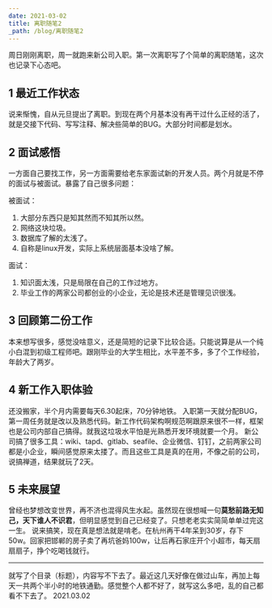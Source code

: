 ```yaml
---
date: 2021-03-02
title: 离职随笔2
_path: /blog/离职随笔2
---
```


周日刚刚离职，周一就跑来新公司入职。第一次离职写了个简单的离职随笔，这次也记录下心态吧。

## 1  最近工作状态
说来惭愧，自从元旦提出了离职。到现在两个月基本没有再干过什么正经的活了，就是交接下代码、写写注释、解决些简单的BUG。大部分时间都是划水。

## 2  面试感悟
一方面自己要找工作，另一方面需要给老东家面试新的开发人员。两个月就是不停的面试与被面试。暴露了自己很多问题：

被面试：
1. 大部分东西只是知其然而不知其所以然。
2. 网络这块垃圾。
3. 数据库了解的太浅了。
4. 自称是linux开发，实际上系统层面基本没啥了解。

面试：
1. 知识面太浅，只是局限在自己的工作过地方。
2. 毕业工作的两家公司都创业的小企业，无论是技术还是管理见识很浅。

## 3  回顾第二份工作
本来想写很多，感觉没啥意义，还是简短的记录下比较合适。只能说算是从一个纯小白混到初级工程师吧。跟刚毕业的大学生相比，水平差不多，多了个工作经验，年龄大了两岁。

## 4  新工作入职体验
还没搬家，半个月内需要每天6.30起床，70分钟地铁。
入职第一天就分配BUG，第一周任务就是改以及熟悉代码。新工作代码架构啊规范啊跟原来很不一样，框架也是公司内部自己搞得。就我这垃圾水平怕是光熟悉开发环境就要一个月。
新公司搞了很多工具：wiki、tapd、gitlab、seafile、企业微信、钉钉，之前两家公司都是小企业，瞬间感觉原来太搂了。而且这些工具是真的在用，不像之前的公司，说搞禅道，结果就玩了2天。

## 5  未来展望
曾经也梦想改变世界，再不济也混得风生水起。虽然现在很想喊一句**莫愁前路无知己，天下谁人不识君**，但明显感觉到自己已经变了。只想老老实实简简单单过完这一生。
说来搞笑，现在真是想法就是啃老。在杭州再干4年呆到30岁，存下50w。回家把邯郸的房子卖了再坑爸妈100w，让后再石家庄开个小超市，每天扇扇扇子，挣个吃喝钱就行。

---

就写了个目录（标题），内容写不下去了。最近这几天好像在做过山车，再加上每天一共两个半小时的地铁通勤。感觉整个人都不好了，就写这么多吧，乱的自己都看不下去了。 2021.03.02